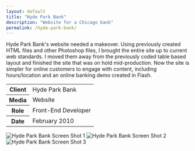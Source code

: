 ```yaml
---
layout: default
title: "Hyde Park Bank"
description: "Website for a Chicago bank"
permalink: /hyde-park-bank/
---
```


<section class="grid grid-item-12/12">
	<div class="grid-item-12/12 grid-item-7/12@md">
		<p>Hyde Park Bank's website needed a makeover. Using previously created HTML files and other Photoshop files, I brought the entire site up to current web standards. I moved them away from the previously coded table based layout and finished the site that was on hold mid-production. Now the site is simpler for online customers to engage with content, including hours/location and an online banking demo created in Flash.</p>
	</div>
	<aside class="project-meta grid-item-12/12 grid-item-5/12@md">
		<table>
			<tbody>
				<tr>
					<th>Client</th>
					<td>Hyde Park Bank</td>
				</tr>
				<tr>
					<th>Media</th>
					<td>Website</td>
				</tr>
				<tr>
					<th>Role</th>
					<td>Front-End Developer</td>
				</tr>
				<tr>
					<th>Date</th>
					<td>February 2010</td>
				</tr>
			</tbody>
		</table>
	</aside>
</section>
<section class="grid grid-item-12/12">
		<img class="grid-item-12/12" src="//jessetrippe-cdn-173419.appspot.com/portfolio/hpb-1.png" alt="Hyde Park Bank Screen Shot 1">
		<img class="grid-item-12/12 grid-item-6/12@md" src="//jessetrippe-cdn-173419.appspot.com/portfolio/hpb-2.png" alt="Hyde Park Bank Screen Shot 2">
		<img class="grid-item-12/12 grid-item-6/12@md" src="//jessetrippe-cdn-173419.appspot.com/portfolio/hpb-3.png" alt="Hyde Park Bank Screen Shot 3">
</section>
